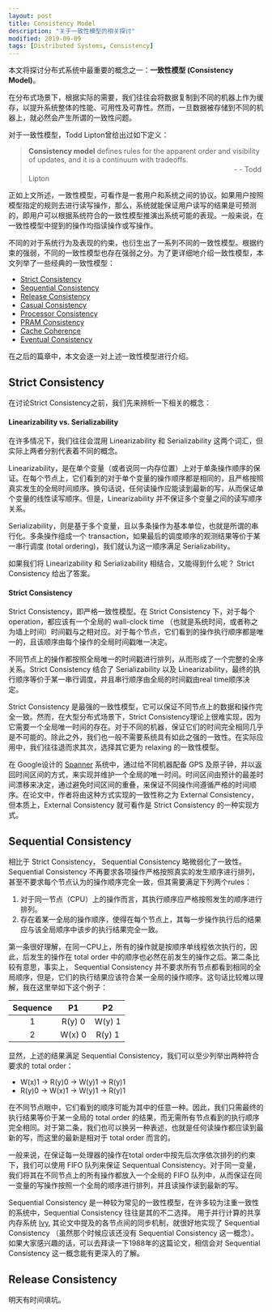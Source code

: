 ```yaml
---
layout: post
title: Consistency Model
description: "关于一致性模型的相关探讨"
modified: 2019-09-09
tags: [Distributed Systems, Consistency]
---
```




本文将探讨分布式系统中最重要的概念之一：**一致性模型 (Consistency Model)**。


在分布式场景下，根据实际的需要，我们往往会将数据复制到不同的机器上作为缓存，以提升系统整体的性能、可用性及可靠性。然而，一旦数据被存储到不同的机器上，就必然会产生所谓的一致性问题。

对于一致性模型，Todd Lipton曾给出过如下定义：

> **Consistency model** defines rules for the apparent order and visibility of updates, and it is a continuum with tradeoffs.
> 　　　　　　　　　　　　　　　　　　　　　　　　　　　　　- - Todd Lipton

正如上文所述，一致性模型，可看作是一套用户和系统之间的协议。如果用户按照模型指定的规则去进行读写操作，那么，系统就能保证用户读写的结果是可预测的，即用户可以根据系统符合的一致性模型推演出系统可能的表现。一般来说，在一致性模型中提到的操作均指读操作或写操作。


不同的对于系统行为及表现的约束，也衍生出了一系列不同的一致性模型。根据约束的强弱，不同的一致性模型也存在强弱之分。为了更详细地介绍一致性模型，本文列举了一些经典的一致性模型：


* [Strict Consistency](#strict)
* [Sequential Consistency](#sequential)
* [Release Consistency](#release)
* [Casual Consistency](#casual)
* [Processor Consistency](#processor)
* [PRAM Consistency](#pram)
* [Cache Coherence](#cache)
* [Eventual Consistency](#eventual)

在之后的篇章中，本文会逐一对上述一致性模型进行介绍。


## <span id="strict">Strict Consistency</span>

在讨论Strict Consistency之前，我们先来辨析一下相关的概念：

#### Linearizability vs. Serializability

在许多情况下，我们往往会混用 Linearizability 和 Serializability 这两个词汇，但实际上两者分别代表着不同的概念。

Linearizability，是在单个变量（或者说同一内存位置）上对于单条操作顺序的保证。在每个节点上，它们看到的对于单个变量的操作顺序都是相同的，且严格按照真实发生的全局时间顺序。换句话说，任何读操作应能读到最新的写，从而保证单个变量的线性读写顺序。但是，Linearizability 并不保证多个变量之间的读写顺序关系。

Serializability，则是基于多个变量，且以多条操作为基本单位，也就是所谓的串行化。多条操作组成一个 transaction，如果最后的调度顺序的观测结果等价于某一串行调度 (total ordering)，我们就认为这一顺序满足 Serializability。

如果我们将 Linearizability 和 Serializability 相结合，又能得到什么呢？ Strict Consistency 给出了答案。 

#### Strict Consistency
Strict Consistency，即严格一致性模型。在 Strict Consistency 下，对于每个 operation，都应该有一个全局的 wall-clock time （也就是系统时间，或者称之为墙上时间）时间戳与之相对应。对于每个节点，它们看到的操作执行顺序都是唯一的，且该顺序由每个操作的全局时间戳唯一决定。

不同节点上的操作都按照全局唯一的时间戳进行排列，从而形成了一个完整的全序关系。Strict Consistency 结合了 Serializability 以及 Linearizability，最终的执行顺序等价于某一串行调度，并且串行顺序由全局的时间戳由real time顺序决定。

Strict Consistency 是最强的一致性模型，它可以保证不同节点上的数据和操作完全一致。然而，在大型分布式场景下，Strict Consistency理论上很难实现，因为它需要一个全局唯一时间的存在。对于不同的机器，保证它们的时间完全相同几乎是不可能的。除此之外，我们也一般不需要系统具有如此之强的一致性。在实际应用中，我们往往退而求其次，选择其它更为 relaxing 的一致性模型。

在 Google设计的 [Spanner](https://www.usenix.org/system/files/conference/osdi12/osdi12-final-16.pdf "spanner") 系统中，通过给不同机器配备 GPS 及原子钟，并以返回时间区间的方式，来实现并维护一个全局的唯一时间。时间区间由预计的最差时间漂移来决定，通过避免时间区间的重叠，来保证不同操作间遵循严格的时间顺序。在论文中，作者将由这种方式实现的一致性称之为 External Consistency，但本质上，External Consistency 就可看作是 Strict Consistency 的一种实现方式。

## <span id="sequential">Sequential Consistency</span>

相比于 Strict Consistency， Sequential Consistency 略微弱化了一致性。Sequential Consistency 不再要求各项操作严格按照真实的发生顺序进行排列，甚至不要求每个节点认为的操作顺序完全一致，但其需要满足下列两个rules：

1. 对于同一节点（CPU）上的操作而言，其执行顺序应严格按照发生的顺序进行排列。
2. 存在着某一全局的操作顺序，使得在每个节点上，其每一步操作执行后的结果应与该全局顺序中该步的执行结果完全一致。
   
第一条很好理解，在同一CPU上，所有的操作就是按顺序单线程依次执行的，因此，后发生的操作在 total order 中的顺序也必然在前发生的操作之后。第二条比较有意思，事实上， Sequential Consistency 并不要求所有节点都看到相同的全局顺序，但是，它们的执行结果应该符合某一全局的操作顺序。这句话比较难以理解，我在这里举如下这个例子：

| Sequence |   P1   |   P2   |
| :------: | :----: | :----: |
|    1     | R(y) 0 | W(y) 1 |
|    2     | W(x) 0 | R(y) 1 |

显然，上述的结果满足 Sequential Consistency，我们可以至少列举出两种符合要求的 total order：

* W(x)1 → R(y)0 → W(y)1 → R(y)1
* R(y)0 → W(x)1 → W(y)1 → R(y)1
  
在不同节点眼中，它们看到的顺序可能为其中的任意一种。因此，我们只需最终的执行结果等价于某一全局的 total order 的结果，而无需所有节点看到的执行顺序完全相同。对于第二条，我们也可以换另一种表述，也就是任何读操作都应读到最新的写，而这里的最新是相对于 total order 而言的。

一般来说，在保证每一处理器的操作在total order中按先后次序依次排列的约束下，我们可以使用 FIFO 队列来保证 Sequentual Consistency。对于同一变量，我们将其在不同节点上的所有操作都放入一个全局的 FIFO 队列中，从而保证在同一变量的写操作按照一个全局的顺序进行排列，并且读操作读到最新的写。

Sequential Consistency 是一种较为常见的一致性模型，在许多较为注重一致性的系统中，Sequential Consistency 往往是其的不二选择。 用于并行计算的共享内存系统 [Ivy](https://cs.uwaterloo.ca/~Brecht/courses/702/Possible-Readings/vm-and-gc/ivy-shared-virtual-memory-li-icpp-1988.pdf "ivy"), 其论文中提及的各节点间的同步机制，就很好地实现了 Sequential Consistency （虽然那个时候应该还没有 Sequential Consistency 这一概念）。如果大家感兴趣的话，可以去拜读一下1988年的这篇论文，相信会对 Sequential Consistency 这一概念能有更深入的了解。



## <span id="release">Release Consistency</span>

明天有时间填坑。










